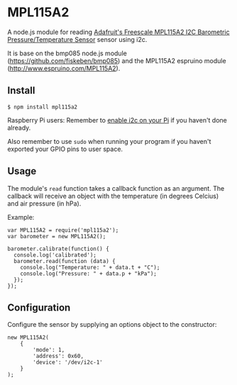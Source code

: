 MPL115A2
========

A node.js module for reading [Adafruit's Freescale MPL115A2 I2C Barometric Pressure/Temperature Sensor](https://www.adafruit.com/product/992) sensor using i2c.

It is base on the bmp085 node.js module (https://github.com/fiskeben/bmp085) and the MPL115A2 espruino module (http://www.espruino.com/MPL115A2).

Install
-------

```
$ npm install mpl115a2
```

Raspberry Pi users: Remember to [enable i2c on your Pi](https://github.com/kelly/node-i2c#raspberry-pi-setup) if you haven't done already.

Also remember to use `sudo` when running your program if you haven't exported your GPIO pins to user space.

Usage
-----

The module's `read` function takes a callback function as an argument. The callback will receive an object with the temperature (in degrees Celcius) and air pressure (in hPa).

Example:

```
var MPL115A2 = require('mpl115a2');
var barometer = new MPL115A2();

barometer.calibrate(function() {
  console.log('calibrated');
  barometer.read(function (data) {
    console.log("Temperature: " + data.t + "C");
    console.log("Pressure: " + data.p + "kPa");
  });
});

```

Configuration
-------------

Configure the sensor by supplying an options object to the constructor:

```
new MPL115A2(
    {
        'mode': 1,
        'address': 0x60,
        'device': '/dev/i2c-1'
    }
);

```
